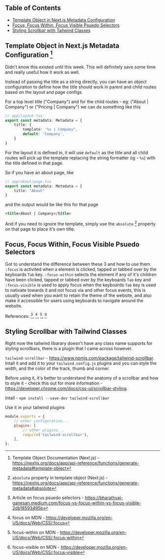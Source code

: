 ## Table of Contents

- [Template Object in Next.js Metadata Configuration](#template-object-in-nextjs-metadata-configuration-1)
- [Focus, Focus Within, Focus Visible Psuedo Selectors](#focus-focus-within-focus-visible-psuedo-selectors)
- [Styling Scrollbar with Tailwind Classes](#styling-scrollbar-with-tailwind-classes)

## Template Object in Next.js Metadata Configuration [^1]

Didn't know this existed until this week. This will definitely save some time and really useful how it work as well. 

Instead of passing the title as a string directly, you can have an object configuration to define how the title should work in parent and child routes based on the layout and page configs. 

For a top level title ("Company") and for the child routes - eg: ("About | Company") or ("Pricing | Company") we can do something like this

```ts
// app/layout.tsx
export const metadata: Metadata = {
    title: {
        template: '%s | Company",
        default: 'Company',
    }
}
```

For the layout it is defined in, it will use `default` as the title and all child routes will pick up the template replacing the string formatter (ig - `%s`) with the title defined in that page.

So if you have an about page, like

```ts
// app/about/page.tsx
export const metadata: Metadata = {
    title: "About"
}
```

and the output would be like this for that page

```html
<title>About | Company</title>
```

And if you need to ignore the template, simply use the `absolute` [^2] property on that page to place it's own title.

## Focus, Focus Within, Focus Visible Psuedo Selectors 

Got to understand the difference between these 3 and how to use them. `:focus` is activited when a element is clicked, tapped or tabbed over by the keyboards `Tab` key. `:focus-within` selects the element if any of it's children have been clicked, tapped or tabbed over by the keyboards `Tab` key and `:focus-visible` is used to apply focus when the keyboards `Tab` key is used to nativate towards it and not focus via and other focus events, this is usually used when you want to retain the theme of the website, and also make it accessible for users using keyboards to navigate around the website. 

References: [^3], [^4], [^5], [^6]

## Styling Scrollbar with Tailwind Classes

Right now the tailwind libarary doesn't have any class name supports for styling scrollbars, there is a plugin that I came across however. 

`tailwind-scrollbar` - https://www.npmjs.com/package/tailwind-scrollbar. Intall it and add it to your `tailwind.config.js` plugins and you can style the width, and the color of the track, thumb and corner.

Before using it, it's better to understand the anatomy of a scrollbar and how to style it - check this out for more information - https://developer.chrome.com/docs/css-ui/scrollbar-styling.

Intall - `npm install --save-dev tailwind-scrollbar`

Use it in your tailwind plugins

```js
module.exports = {
    // other configuration...
    plugins: [
        // other plugins...
        require('tailwind-scrollbar'),
    ],
};
```

[^1]: Template Object Documentation (Next.js) - https://nextjs.org/docs/app/api-reference/functions/generate-metadata#template-object
[^2]: `absolute` property in template object (Next.js) - https://nextjs.org/docs/app/api-reference/functions/generate-metadata#absolute
[^3]: Article on focus psuedo selectors - https://bharathvaj-ganesan.medium.com/focus-vs-focus-within-vs-focus-visible-2db18593495b
[^4]: focus on MDN - https://developer.mozilla.org/en-US/docs/Web/CSS/:focus
[^5]: focus-within on MDN - https://developer.mozilla.org/en-US/docs/Web/CSS/:focus-within
[^6]: focus-visible on MDN - https://developer.mozilla.org/en-US/docs/Web/CSS/:focus-visible

